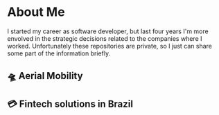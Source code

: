 # About Me

I started my career as software developer, but last four years I'm more envolved in the strategic decisions related to the companies where I worked.
Unfortunately these repositories are private, so I just can share some part of the information briefly.

## :flying_saucer: Aerial Mobility



## :credit_card: Fintech solutions in Brazil



<!---
avirzin/avirzin is a ✨ special ✨ repository because its `README.md` (this file) appears on your GitHub profile.
You can click the Preview link to take a look at your changes.
--->
